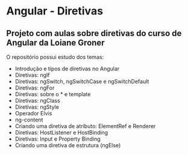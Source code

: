 # Angular - Diretivas
## Projeto com aulas sobre diretivas do curso de Angular da Loiane Groner

O repositório possui estudo dos temas:

- Introdução e tipos de diretivas no Angular
- Diretivas: ngIf
- Diretivas: ngSwitch, ngSwitchCase e ngSwitchDefault
- Diretivas: ngFor
- Diretivas: sobre o * e template
- Diretivas: ngClass
- Diretivas: ngStyle
- Operador Elvis
- ng-content
- Criando uma diretiva de atributo: ElementRef e Renderer
- Diretivas: HostListener e HostBinding
- Diretivas: Input e Property Binding
- Criando uma diretiva de estrutura (ngElse)
